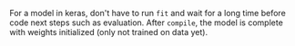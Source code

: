 For a model in keras, don't have to run `fit` and wait for a long time before code next steps such as evaluation. After `compile`, the model is complete with weights initialized (only not trained on data yet).
